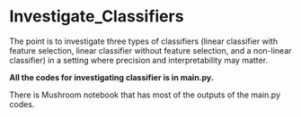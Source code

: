 # Investigate_Classifiers
The point is to investigate three types of classifiers (linear classifier with feature selection, linear classifier without feature selection, and a non-linear classifier) in a setting where precision and interpretability may matter.

**All the codes for investigating classifier is in main.py.**


There is Mushroom notebook that has most of the outputs of the main.py codes.